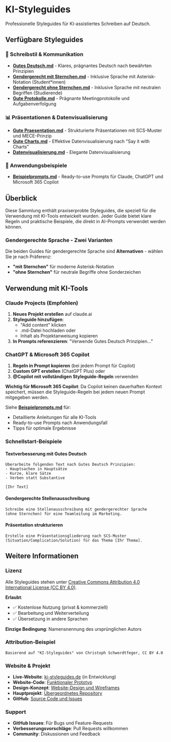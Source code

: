 # KI-Styleguides

Professionelle Styleguides für KI-assistiertes Schreiben auf Deutsch.

## Verfügbare Styleguides

### 📝 Schreibstil & Kommunikation
- **[Gutes Deutsch.md](Gutes%20Deutsch.md)** - Klares, prägnantes Deutsch nach bewährten Prinzipien
- **[Gendergerecht mit Sternchen.md](Gendergerecht%20mit%20Sternchen.md)** - Inklusive Sprache mit Asterisk-Notation (Student*innen)
- **[Gendergerecht ohne Sternchen.md](Gendergerecht%20ohne%20Sternchen.md)** - Inklusive Sprache mit neutralen Begriffen (Studierende)
- **[Gute Protokolle.md](Gute%20Protokolle.md)** - Prägnante Meetingprotokolle und Aufgabenverfolgung

### 📊 Präsentationen & Datenvisualisierung
- **[Gute Praesentation.md](Gute%20Praesentation.md)** - Strukturierte Präsentationen mit SCS-Muster und MECE-Prinzip
- **[Gute Charts.md](Gute%20Charts.md)** - Effektive Datenvisualisierung nach "Say it with Charts"
- **[Datenvisualisierung.md](Datenvisualisierung.md)** - Elegante Datenvisualisierung

### 🤖 Anwendungsbeispiele
- **[Beispielprompts.md](Beispielprompts.md)** - Ready-to-use Prompts für Claude, ChatGPT und Microsoft 365 Copilot

## Überblick

Diese Sammlung enthält praxiserprobte Styleguides, die speziell für die Verwendung mit KI-Tools entwickelt wurden. Jeder Guide bietet klare Regeln und praktische Beispiele, die direkt in AI-Prompts verwendet werden können.

### Gendergerechte Sprache - Zwei Varianten

Die beiden Guides für gendergerechte Sprache sind **Alternativen** - wählen Sie je nach Präferenz:
- **"mit Sternchen"** für moderne Asterisk-Notation
- **"ohne Sternchen"** für neutrale Begriffe ohne Sonderzeichen

## Verwendung mit KI-Tools

### Claude Projects (Empfohlen)
1. **Neues Projekt erstellen** auf claude.ai
2. **Styleguide hinzufügen**:
   - "Add content" klicken
   - .md-Datei hochladen oder
   - Inhalt als Projektanweisung kopieren
3. **In Prompts referenzieren**: "Verwende Gutes Deutsch Prinzipien..."

### ChatGPT & Microsoft 365 Copilot
1. **Regeln in Prompt kopieren** (bei jedem Prompt für Copilot)
2. **Custom GPT erstellen** (ChatGPT Plus) oder  
3. **@Copilot mit vollständigen Styleguide-Regeln** verwenden

**Wichtig für Microsoft 365 Copilot**: Da Copilot keinen dauerhaften Kontext speichert, müssen die Styleguide-Regeln bei jedem neuen Prompt mitgegeben werden.

Siehe **[Beispielprompts.md](Beispielprompts.md)** für:
- Detaillierte Anleitungen für alle KI-Tools
- Ready-to-use Prompts nach Anwendungsfall
- Tipps für optimale Ergebnisse

### Schnellstart-Beispiele

#### Textverbesserung mit Gutes Deutsch
```
Überarbeite folgenden Text nach Gutes Deutsch Prinzipien:
- Hauptsachen in Hauptsätze
- Kurze, klare Sätze
- Verben statt Substantive

[Ihr Text]
```

#### Gendergerechte Stellenausschreibung
```
Schreibe eine Stellenausschreibung mit gendergerechter Sprache 
(ohne Sternchen) für eine Teamleitung im Marketing.
```

#### Präsentation strukturieren
```
Erstelle eine Präsentationsgliederung nach SCS-Muster 
(Situation/Complication/Solution) für das Thema [Ihr Thema].
```

## Weitere Informationen

### Lizenz
Alle Styleguides stehen unter [Creative Commons Attribution 4.0 International License (CC BY 4.0)](LICENSE).

**Erlaubt**:
- ✅ Kostenlose Nutzung (privat & kommerziell)
- ✅ Bearbeitung und Weiterverteilung
- ✅ Übersetzung in andere Sprachen

**Einzige Bedingung**: Namensnennung des ursprünglichen Autors

### Attribution-Beispiel
```
Basierend auf "KI-Styleguides" von Christoph Schwerdtfeger, CC BY 4.0
```

### Website & Projekt
- **Live-Website**: [ki-styleguides.de](https://ki-styleguides.netlify.app) (in Entwicklung)
- **Website-Code**: [Funktionaler Prototyp](../Website%20Code/ki-styleguides-website/)
- **Design-Konzept**: [Website-Design und Wireframes](../Website%20Design/)
- **Hauptprojekt**: [Übergeordnetes Repository](../README.md)
- **GitHub**: [Source Code und Issues](https://github.com/cschwerdtfeger/ki-styleguides)

### Support
- **GitHub Issues**: Für Bugs und Feature-Requests
- **Verbesserungsvorschläge**: Pull Requests willkommen
- **Community**: Diskussionen und Feedback